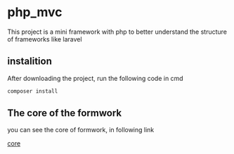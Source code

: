 
# php_mvc

This project is a mini framework with php to better understand the structure of frameworks like laravel



## instalition

After downloading the project, run the following code in cmd

```bash
composer install

```

## The core of the formwork

you can see the core of formwork, in following link

[core](https://github.com/matinTayebiNia/core-php-mvc)
